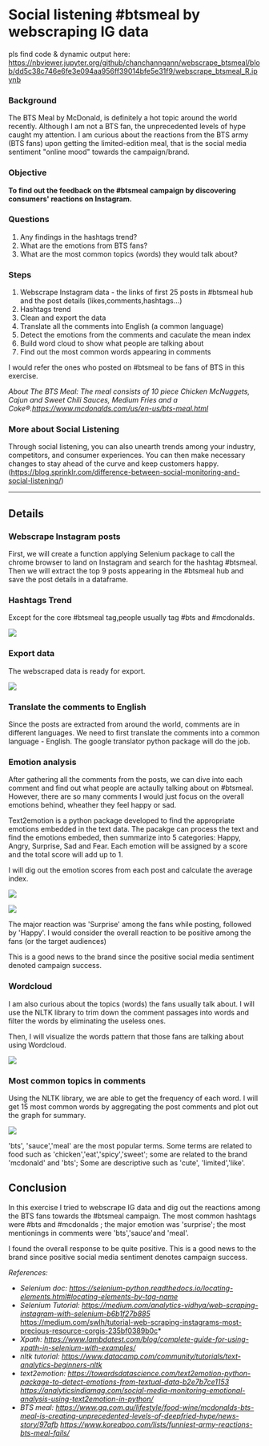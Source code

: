 # Social listening #btsmeal by webscraping IG data

pls find code & dynamic output here: https://nbviewer.jupyter.org/github/chanchanngann/webscrape_btsmeal/blob/dd5c38c746e6fe3e094aa956ff39014bfe5e31f9/webscrape_btsmeal_R.ipynb

### Background
The BTS Meal by McDonald, is definitely a hot topic around the world recently. Although I am not a BTS fan, the unprecedented levels of hype caught my attention. I am curious about the reactions from the BTS army (BTS fans) upon getting the limited-edition meal, that is the social media sentiment "online mood" towards the campaign/brand.

### Objective
__To find out the feedback on the #btsmeal campaign by discovering consumers' reactions on Instagram.__


### Questions
1. Any findings in the hashtags trend?
2. What are the emotions from BTS fans?
3. What are the most common topics (words) they would talk about?

### Steps
1. Webscrape Instagram data - the links of first 25 posts in #btsmeal hub and the post details (likes,comments,hashtags...)
2. Hashtags trend
3. Clean and export the data
4. Translate all the comments into English (a common language)
5. Detect the emotions from the comments and caculate the mean index
6. Build word cloud to show what people are talking about
7. Find out the most common words appearing in comments

I would refer the ones who posted on #btsmeal to be fans of BTS in this exercise.

*About The BTS Meal: The meal consists of 10 piece Chicken McNuggets, Cajun and Sweet Chili Sauces, Medium Fries and a Coke®.https://www.mcdonalds.com/us/en-us/bts-meal.html*

### More about Social Listening

Through social listening, you can also unearth trends among your industry, competitors, and consumer experiences. You can then make necessary changes to stay ahead of the curve and keep customers happy. (https://blog.sprinklr.com/difference-between-social-monitoring-and-social-listening/)

***
## Details

### Webscrape Instagram posts

First, we will create a function applying Selenium package to call the chrome browser to land on Instagram and search for the hashtag #btsmeal. Then we will extract the top 9 posts appearing in the #btsmeal hub and save the post details in a dataframe.

### Hashtags Trend

Except for the core #btsmeal tag,people usually tag #bts and #mcdonalds.

![](https://github.com/chanchanngann/webscrape_btsmeal/blob/master/images/01_hashtags.png)

### Export data

The webscraped data is ready for export.

![](https://github.com/chanchanngann/webscrape_btsmeal/blob/master/images/02_data.PNG)

### Translate the comments to English

Since the posts are extracted from around the world, comments are in different languages. We need to first translate the comments into a common language - English.
The google translator python package will do the job.

### Emotion analysis

After gathering all the comments from the posts, we can dive into each comment and find out what people are actaully talking about on #btsmeal. However, there are so many comments I would just focus on the overall emotions behind, wheather they feel happy or sad.

Text2emotion is a python package developed to find the appropriate emotions embedded in the text data. The pacakge can process the text and find the emotions embeded, then summarize into 5 categories: Happy, Angry, Surprise, Sad and Fear. Each emotion will be assigned by a score and the total score will add up to 1.

I will dig out the emotion scores from each post and calculate the average index.

![](https://github.com/chanchanngann/webscrape_btsmeal/blob/master/images/03_emotions.PNG)

![](https://github.com/chanchanngann/webscrape_btsmeal/blob/master/images/04_emotions_radar.png)

The major reaction was 'Surprise' among the fans while posting, followed by 'Happy'. I would consider the overall reaction to be positive among the fans (or the target audiences)

This is a good news to the brand since the positive social media sentiment denoted campaign success.

### Wordcloud

I am also curious about the topics (words) the fans usually talk about. I will use the NLTK library to trim down the comment passages into words and filter the words by eliminating the useless ones.

Then, I will visualize the words pattern that those fans are talking about using Wordcloud.

![](https://github.com/chanchanngann/webscrape_btsmeal/blob/master/images/05_wordcloud.png)

### Most common topics in comments

Using the NLTK library, we are able to get the frequency of each word. I will get 15 most common words by aggregating the post comments and plot out the graph for summary.

![](https://github.com/chanchanngann/webscrape_btsmeal/blob/master/images/06_mostcommonwords.png)

'bts', 'sauce','meal' are the most popular terms. Some terms are related to food such as 'chicken','eat','spicy','sweet'; some are related to the brand 'mcdonald' and 'bts'; Some are descriptive such as 'cute', 'limited','like'.

## Conclusion

In this exercise I tried to webscrape IG data and dig out the reactions among the BTS fans towards the #btsmeal campaign. The most common hashtags were #bts and #mcdonalds ; the major emotion was 'surprise'; the most mentionings in comments were 'bts','sauce'and 'meal'.

I found the overall response to be quite positive. This is a good news to the brand since positive social media sentiment denotes campaign success.

*References:*


- *Selenium doc: https://selenium-python.readthedocs.io/locating-elements.html#locating-elements-by-tag-name*
- *Selenium Tutorial: https://medium.com/analytics-vidhya/web-scraping-instagram-with-selenium-b6b1f27b885*
https://medium.com/swlh/tutorial-web-scraping-instagrams-most-precious-resource-corgis-235bf0389b0c*
- *Xpath: https://www.lambdatest.com/blog/complete-guide-for-using-xpath-in-selenium-with-examples/*
- *nltk tutorial: https://www.datacamp.com/community/tutorials/text-analytics-beginners-nltk*
- *text2emotion: https://towardsdatascience.com/text2emotion-python-package-to-detect-emotions-from-textual-data-b2e7b7ce1153*
*https://analyticsindiamag.com/social-media-monitoring-emotional-analysis-using-text2emotion-in-python/*
- *BTS meal: https://www.gq.com.au/lifestyle/food-wine/mcdonalds-bts-meal-is-creating-unprecedented-levels-of-deepfried-hype/news-story/97afb*
*https://www.koreaboo.com/lists/funniest-army-reactions-bts-meal-fails/*


